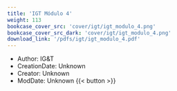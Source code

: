 ```yaml
---
title: 'IGT Módulo 4'
weight: 113
bookcase_cover_src: 'cover/igt/igt_modulo_4.png'
bookcase_cover_src_dark: 'cover/igt/igt_modulo_4.png'
download_link: '/pdfs/igt/igt_modulo_4.pdf'
---
```


- Author: IG&T
- CreationDate: Unknown
- Creator: Unknown
- ModDate: Unknown
{{< button >}}
